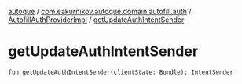 [autoque](../../index.md) / [com.eakurnikov.autoque.domain.autofill.auth](../index.md) / [AutofillAuthProviderImpl](index.md) / [getUpdateAuthIntentSender](./get-update-auth-intent-sender.md)

# getUpdateAuthIntentSender

`fun getUpdateAuthIntentSender(clientState: `[`Bundle`](https://developer.android.com/reference/android/os/Bundle.html)`): `[`IntentSender`](https://developer.android.com/reference/android/content/IntentSender.html)